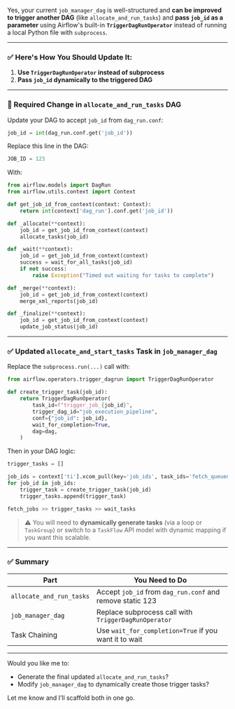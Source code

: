 Yes, your current `job_manager_dag` is well-structured and **can be improved to trigger another DAG** (like `allocate_and_run_tasks`) and **pass `job_id` as a parameter** using Airflow's built-in **`TriggerDagRunOperator`** instead of running a local Python file with `subprocess`.

---

### ✅ Here's How You Should Update It:

1. **Use `TriggerDagRunOperator` instead of subprocess**
2. **Pass `job_id` dynamically to the triggered DAG**

---

### 🔁 Required Change in `allocate_and_run_tasks` DAG

Update your DAG to accept `job_id` from `dag_run.conf`:

```python
job_id = int(dag_run.conf.get('job_id'))
```

Replace this line in the DAG:

```python
JOB_ID = 123
```

With:

```python
from airflow.models import DagRun
from airflow.utils.context import Context

def get_job_id_from_context(context: Context):
    return int(context['dag_run'].conf.get('job_id'))

def _allocate(**context):
    job_id = get_job_id_from_context(context)
    allocate_tasks(job_id)

def _wait(**context):
    job_id = get_job_id_from_context(context)
    success = wait_for_all_tasks(job_id)
    if not success:
        raise Exception("Timed out waiting for tasks to complete")

def _merge(**context):
    job_id = get_job_id_from_context(context)
    merge_xml_reports(job_id)

def _finalize(**context):
    job_id = get_job_id_from_context(context)
    update_job_status(job_id)
```

---

### ✅ Updated `allocate_and_start_tasks` Task in `job_manager_dag`

Replace the `subprocess.run(...)` call with:

```python
from airflow.operators.trigger_dagrun import TriggerDagRunOperator

def create_trigger_task(job_id):
    return TriggerDagRunOperator(
        task_id=f"trigger_job_{job_id}",
        trigger_dag_id="job_execution_pipeline",
        conf={"job_id": job_id},
        wait_for_completion=True,
        dag=dag,
    )
```

Then in your DAG logic:

```python
trigger_tasks = []

job_ids = context['ti'].xcom_pull(key='job_ids', task_ids='fetch_queued_jobs')
for job_id in job_ids:
    trigger_task = create_trigger_task(job_id)
    trigger_tasks.append(trigger_task)

fetch_jobs >> trigger_tasks >> wait_tasks
```

> ⚠️ You will need to **dynamically generate tasks** (via a loop or `TaskGroup`) or switch to a `TaskFlow` API model with dynamic mapping if you want this scalable.

---

### ✅ Summary

| Part                     | You Need to Do                                            |
| ------------------------ | --------------------------------------------------------- |
| `allocate_and_run_tasks` | Accept `job_id` from `dag_run.conf` and remove static 123 |
| `job_manager_dag`        | Replace subprocess call with `TriggerDagRunOperator`      |
| Task Chaining            | Use `wait_for_completion=True` if you want it to wait     |

---

Would you like me to:

* Generate the final updated `allocate_and_run_tasks`?
* Modify `job_manager_dag` to dynamically create those trigger tasks?

Let me know and I’ll scaffold both in one go.
